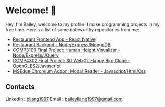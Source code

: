 # Welcome! 👋
Hey, I'm Bailey, welcome to my profile! I make programming projects in my free time. Here's a list of some noteworthy repositories from me:
- [Restaurant Frontend App - React Native](https://github.com/bingjetli/restaurant-reservation-frontend)
- [Restaurant Backend - Node/Express/MongoDB](https://github.com/bingjetli/restaurant-reservation-backend)
- [COMP3100 Final Project: Human Height Visualizer - Node/Express/JQuery](https://github.com/bingjetli/comp3100_final_project)
- [COMP4302 Final Project: 3D WebGL Flappy Bird Clone - OpenGLES2/Javascript](https://github.com/bingjetli/comp4302_final_project)
- [MSEdge Chromium Addon: Modal Reader - Javascript/Html/Css](https://microsoftedge.microsoft.com/addons/detail/modal-reader/lfioklkdhefhfamdjemmbihpceknbkop)

## Contacts
LinkedIn : [bliang1997](https://www.linkedin.com/in/bliang1997)
Email : baileyliang1997@gmail.com

<!--
**bingjetli/bingjetli** is a ✨ _special_ ✨ repository because its `README.md` (this file) appears on your GitHub profile.

Here are some ideas to get you started:

- 🔭 I’m currently working on ...
- 🌱 I’m currently learning ...
- 👯 I’m looking to collaborate on ...
- 🤔 I’m looking for help with ...
- 💬 Ask me about ...
- 📫 How to reach me: ...
- 😄 Pronouns: ...
- ⚡ Fun fact: ...
-->
